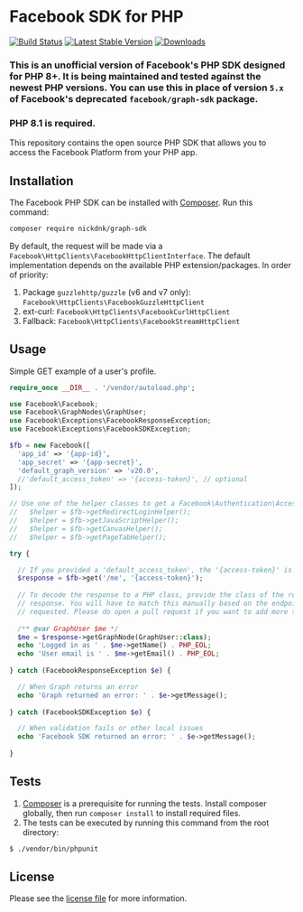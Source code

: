 # Facebook SDK for PHP

[![Build Status](https://github.com/nickdnk/php-graph-sdk/actions/workflows/test.yml/badge.svg?branch=master)](https://github.com/nickdnk/php-graph-sdk/actions/workflows/test.yml)
[![Latest Stable Version](http://img.shields.io/badge/Latest%20Stable-7.0.1-blue.svg)](https://packagist.org/packages/nickdnk/graph-sdk)
[![Downloads](https://img.shields.io/packagist/dt/nickdnk/graph-sdk?label=Downloads)](https://packagist.org/packages/nickdnk/graph-sdk)
### This is an unofficial version of Facebook's PHP SDK designed for PHP 8+. It is being maintained and tested against the newest PHP versions. You can use this in place of version `5.x` of Facebook's deprecated `facebook/graph-sdk` package.

### PHP 8.1 is required.

This repository contains the open source PHP SDK that allows you to access the Facebook Platform from your PHP app.

## Installation

The Facebook PHP SDK can be installed with [Composer](https://getcomposer.org/). Run this command:

```sh
composer require nickdnk/graph-sdk
```

By default, the request will be made via a `Facebook\HttpClients\FacebookHttpClientInterface`. The default
implementation depends on the available PHP extension/packages. In order of priority:

1. Package `guzzlehttp/guzzle` (v6 and v7 only): `Facebook\HttpClients\FacebookGuzzleHttpClient`
2. ext-curl: `Facebook\HttpClients\FacebookCurlHttpClient`
3. Fallback: `Facebook\HttpClients\FacebookStreamHttpClient`

## Usage

Simple GET example of a user's profile.

```php
require_once __DIR__ . '/vendor/autoload.php';

use Facebook\Facebook;
use Facebook\GraphNodes\GraphUser;
use Facebook\Exceptions\FacebookResponseException;
use Facebook\Exceptions\FacebookSDKException;

$fb = new Facebook([
  'app_id' => '{app-id}',
  'app_secret' => '{app-secret}',
  'default_graph_version' => 'v20.0',
  //'default_access_token' => '{access-token}', // optional
]);

// Use one of the helper classes to get a Facebook\Authentication\AccessToken entity.
//   $helper = $fb->getRedirectLoginHelper();
//   $helper = $fb->getJavaScriptHelper();
//   $helper = $fb->getCanvasHelper();
//   $helper = $fb->getPageTabHelper();

try {

  // If you provided a 'default_access_token', the '{access-token}' is optional.
  $response = $fb->get('/me', '{access-token}');
  
  // To decode the response to a PHP class, provide the class of the root node in the
  // response. You will have to match this manually based on the endpoint you
  // requested. Please do open a pull request if you want to add more types.
  
  /** @var GraphUser $me */
  $me = $response->getGraphNode(GraphUser::class);
  echo 'Logged in as ' . $me->getName() . PHP_EOL;
  echo 'User email is ' . $me->getEmail() . PHP_EOL;
  
} catch (FacebookResponseException $e) {

  // When Graph returns an error
  echo 'Graph returned an error: ' . $e->getMessage();
  
} catch (FacebookSDKException $e) {

  // When validation fails or other local issues
  echo 'Facebook SDK returned an error: ' . $e->getMessage();
  
}
```

## Tests

1. [Composer](https://getcomposer.org/) is a prerequisite for running the tests.
   Install composer globally, then run `composer install` to install required files.
2. The tests can be executed by running this command from the root directory:

```bash
$ ./vendor/bin/phpunit
```

## License

Please see the [license file](https://github.com/facebook/php-graph-sdk/blob/master/LICENSE)
for more information.

